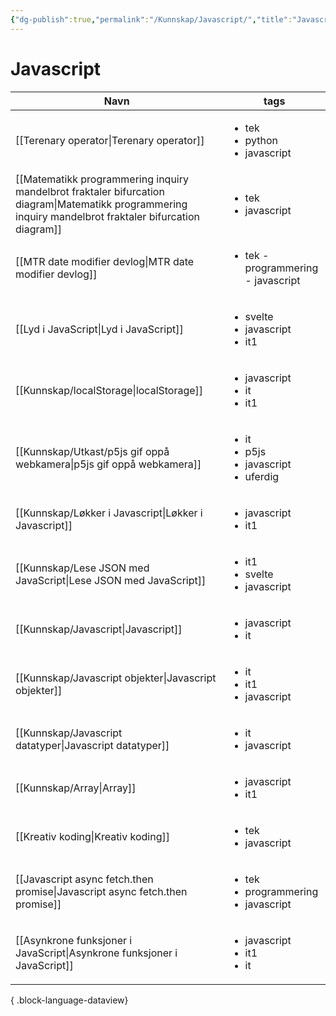 ```yaml
---
{"dg-publish":true,"permalink":"/Kunnskap/Javascript/","title":"Javascript","tags":["javascript","it"]}
---
```



# Javascript

| Navn                                                                                                                                                        | tags                                                                 |
| ----------------------------------------------------------------------------------------------------------------------------------------------------------- | -------------------------------------------------------------------- |
| [[Terenary operator\|Terenary operator]]                                                                                                                 | <ul><li>tek</li><li>python</li><li>javascript</li></ul>              |
| [[Matematikk programmering inquiry mandelbrot fraktaler bifurcation diagram\|Matematikk programmering inquiry mandelbrot fraktaler bifurcation diagram]] | <ul><li>tek</li><li>javascript</li></ul>                             |
| [[MTR date modifier devlog\|MTR date modifier devlog]]                                                                                                   | <ul><li>tek - programmering - javascript</li></ul>                   |
| [[Lyd i JavaScript\|Lyd i JavaScript]]                                                                                                                   | <ul><li>svelte</li><li>javascript</li><li>it1</li></ul>              |
| [[Kunnskap/localStorage\|localStorage]]                                                                                                                  | <ul><li>javascript</li><li>it</li><li>it1</li></ul>                  |
| [[Kunnskap/Utkast/p5js gif oppå webkamera\|p5js gif oppå webkamera]]                                                                                     | <ul><li>it</li><li>p5js</li><li>javascript</li><li>uferdig</li></ul> |
| [[Kunnskap/Løkker i Javascript\|Løkker i Javascript]]                                                                                                    | <ul><li>javascript</li><li>it1</li></ul>                             |
| [[Kunnskap/Lese JSON med JavaScript\|Lese JSON med JavaScript]]                                                                                          | <ul><li>it1</li><li>svelte</li><li>javascript</li></ul>              |
| [[Kunnskap/Javascript\|Javascript]]                                                                                                                      | <ul><li>javascript</li><li>it</li></ul>                              |
| [[Kunnskap/Javascript objekter\|Javascript objekter]]                                                                                                    | <ul><li>it</li><li>it1</li><li>javascript</li></ul>                  |
| [[Kunnskap/Javascript datatyper\|Javascript datatyper]]                                                                                                  | <ul><li>it</li><li>javascript</li></ul>                              |
| [[Kunnskap/Array\|Array]]                                                                                                                                | <ul><li>javascript</li><li>it1</li></ul>                             |
| [[Kreativ koding\|Kreativ koding]]                                                                                                                       | <ul><li>tek</li><li>javascript</li></ul>                             |
| [[Javascript async fetch.then promise\|Javascript async fetch.then promise]]                                                                             | <ul><li>tek</li><li>programmering</li><li>javascript</li></ul>       |
| [[Asynkrone funksjoner i JavaScript\|Asynkrone funksjoner i JavaScript]]                                                                                 | <ul><li>javascript</li><li>it1</li><li>it</li></ul>                  |

{ .block-language-dataview}

